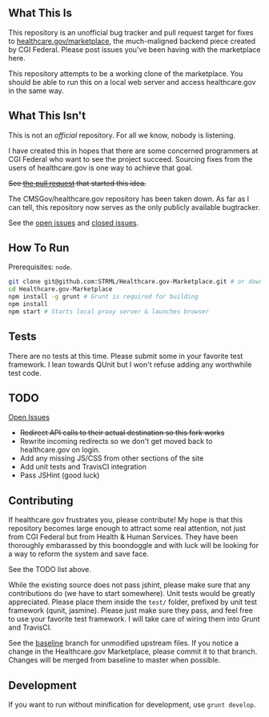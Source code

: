 What This Is
------------

This repository is an unofficial bug tracker and pull request target for fixes
to [healthcare.gov/marketplace](https://healthcare.gov/marketplace/global/en_US/registration),
the much-maligned backend piece created by CGI Federal. Please post issues you've been having
with the marketplace here.

This repository attempts to be a working clone of the marketplace. You should be able to run this
on a local web server and access healthcare.gov in the same way.


What This Isn't
---------------

This is not an *official* repository. For all we know, nobody is listening.

I have created this in hopes that there are some concerned programmers at CGI Federal who want to see
the project succeed. Sourcing fixes from the users of healthcare.gov is one way to achieve that goal.

~~See [the pull request](https://github.com/CMSgov/healthcare.gov/pull/31) that started this idea.~~

The CMSGov/healthcare.gov repository has been taken down. As far as I can tell, this repository now 
serves as the only publicly available bugtracker.

See the [open issues](https://github.com/STRML/Healthcare.gov-Marketplace/issues) and 
[closed issues](https://github.com/STRML/Healthcare.gov-Marketplace/issues?page=1&state=closed).


How To Run
----------

Prerequisites: `node`.

```bash
git clone git@github.com:STRML/Healthcare.gov-Marketplace.git # or download ZIP
cd Healthcare.gov-Marketplace
npm install -g grunt # Grunt is required for building
npm install
npm start # Starts local proxy server & launches browser
```

Tests
-----

There are no tests at this time. Please submit some in your favorite test framework. I lean towards QUnit but 
I won't refuse adding any worthwhile test code.


TODO
----

[Open Issues](https://github.com/STRML/Healthcare.gov-Marketplace/issues)
* ~~Redirect API calls to their actual destination so this fork works~~
* Rewrite incoming redirects so we don't get moved back to healthcare.gov on login.
* Add any missing JS/CSS from other sections of the site
* Add unit tests and TravisCI integration
* Pass JSHint (good luck)


Contributing
------------

If healthcare.gov frustrates you, please contribute! My hope is that this repository becomes large enough
to attract some real attention, not just from CGI Federal but from Health & Human Services. They have been thoroughly
embarassed by this boondoggle and with luck will be looking for a way to reform the system and save face.

See the TODO list above.

While the existing source does not pass jshint, please make sure that any contributions do (we have to start somewhere).
Unit tests would be greatly appreciated. Please place them inside the `test/` folder, prefixed by unit test framework
(qunit, jasmine). Please just make sure they pass, and feel free to use your favorite test framework. I will take care
of wiring them into Grunt and TravisCI.

See the [baseline](https://github.com/STRML/Healthcare.gov-Marketplace/tree/baseline) branch for unmodified
upstream files. If you notice a change in the Healthcare.gov Marketplace, please commit it to that branch. Changes
will be merged from baseline to master when possible.

Development
-----------

If you want to run without minification for development, use `grunt develop`.
